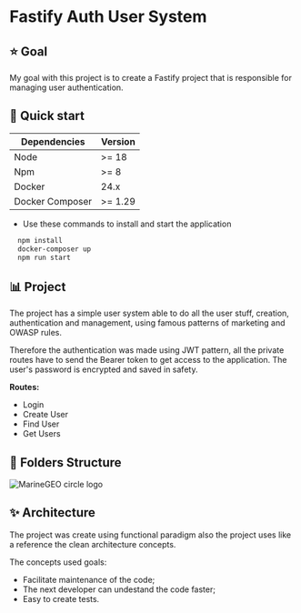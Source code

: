 # Fastify Auth User System

## :star: Goal
My goal with this project is to create a Fastify project that is responsible for managing user authentication.

## :hammer: Quick start

| Dependencies    | Version       |
| -------------   | ------------- |
| Node            | >= 18         | 
| Npm             | >= 8          | 
| Docker          | 24.x          |
| Docker Composer | >= 1.29       |

- Use these commands to install and start the application

```bash
  npm install
  docker-composer up
  npm run start
```

## :bar_chart: Project
The project has a simple user system able to do all the user stuff, creation, authentication and management, using famous patterns of marketing and OWASP rules.
                       
Therefore the authentication was made using JWT pattern, all the private routes have to send the Bearer token to get access to the application. The user's password is encrypted and saved in safety.

**Routes:**
- Login
- Create User
- Find User
- Get Users


## :file_folder: Folders Structure

![MarineGEO circle logo](https://imgur.com/wsf2lr1.png "Folders Structure")

## :sparkles: Architecture
The project was create using functional paradigm also the project uses like a reference the clean architecture concepts.

The concepts used goals:
- Facilitate maintenance of the code;
- The next developer can undestand the code faster;
- Easy to create tests.

